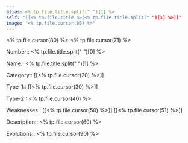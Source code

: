```yaml
---
alias: <% tp.file.title.split(" ")[1] %>
self: "[[<% tp.file.title %>|<% tp.file.title.split(" ")[1] %>]]"
image: "<% tp.file.cursor(80) %>"
---
```


<% tp.file.cursor(80) %>
<% tp.file.cursor(71) %>

Number:: <% tp.file.title.split(" ")[0] %>

Name:: <% tp.file.title.split(" ")[1] %>

Category:: [[<% tp.file.cursor(20) %>]]

Type-1:: [[<% tp.file.cursor(30) %>]]

Type-2:: <% tp.file.cursor(40) %>

Weaknesses:: [[<% tp.file.cursor(50) %>]] [[<% tp.file.cursor(51) %>]]

Description:: <% tp.file.cursor(60) %>

Evolutions:: <% tp.file.cursor(90) %>